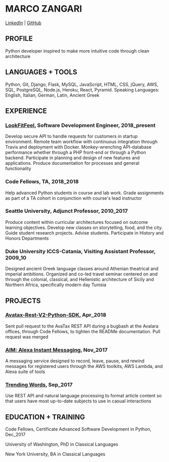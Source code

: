 # MARCO ZANGARI
[LinkedIn](https://www.linkedin.com/in/marco-zangari/) | [GitHub](https://github.com/marco-zangari)

## PROFILE
Python developer inspired to make more intuitive code through clean architecture

## LANGUAGES + TOOLS
Python, Git, Django, Flask, MySQL, JavaScript, HTML, CSS, jQuery, AWS, SQL, PostgreSQL, Node.js, Heroku, React, Pyramid. Speaking Languages: English, Italian, German, Latin, Ancient Greek

## EXPERIENCE
### [LookFitFeel](https://www.lookfitfeel.com/), Software Development Engineer, 2018_present
Develop secure API to handle requests for customers in startup environment. Remote team workflow with continuous integration through Travis and deployment with Docker. Monkey-wrenching API-database performance whether through a PHP front-end or through a Python backend. Participate in planning and design of new features and applications. Produce documentation for processes and general functionality

### Code Fellows, TA, 2018_2018
Help advanced Python students in course and lab work. Grade assignments as part of a TA cohort in conjunction with course's lead instructor

### Seattle University, Adjunct Professor, 2010_2017
Produce content within curricular architectures focused on outcome learning objectives. Develop new classes on storytelling, food, and the city. Guide student research projects. Advise students. Participate in History and Honors Departments

### Duke University ICCS-Catania, Visiting Assistant Professor, 2009_10
Designed ancient Greek language classes around Athenian theatrical and imperial ambitions. Organized and co-led travel seminar centered on and through the colonial, classical, and Hellenistic architecture of Sicily and Northern Africa, specifically modern day Tunisia

## PROJECTS
### [Avatax-Rest-V2-Python-SDK](https://github.com/marco-zangari/AvaTax-REST-V2-Python-SDK), Apr_2018
Sent pull request to the AvaTax REST API during a bugbash at the Avalara offices, through Code Fellows, to tighten the READMe documentation. Pull request was merged

### [AIM: Alexa Instant Messaging](https://github.com/RJB888/alexa_skill), Nov_2017
A messaging service designed to record, leave, pause, and rewind messages for registered users through the AWS toolkits, AWS Lambda, and Alexa suite of tools

### [Trending Words](https://github.com/TrendingWrds/TrendingWords), Sep_2017
Use REST API and natural language processing to format article content so that users have most up-to-date subjects to use in casual interactions

## EDUCATION + TRAINING
Code Fellows, Certificate Advanced Software Development in Python, Dec_2017

University of Washington, PhD in Classical Languages

New York University, BA in Classical Languages